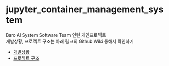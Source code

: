 # jupyter_container_management_system
Baro AI System Software Team 인턴 개인프로젝트 <br>
개발상황, 프로젝트 구조는 아래 링크의 Github Wiki 통해서 확인하기
* [개발상황](https://github.com/dlehdgud2380/jupyter_container_management_system/wiki/%EA%B0%9C%EB%B0%9C%EC%83%81%ED%99%A9)
* [프로젝트 구조](https://github.com/dlehdgud2380/jupyter_container_management_system/wiki/Jupyter-컨테이너-관리-시스템)
